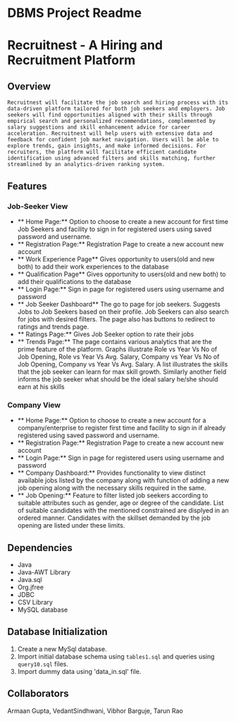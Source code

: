 # DBMS Project Readme
# Recruitnest - A Hiring and Recruitment Platform

## Overview
    Recruitnest will facilitate the job search and hiring process with its data-driven platform tailored for both job seekers and employers. Job seekers will find opportunities aligned with their skills through empirical search and personalized recommendations, complemented by salary suggestions and skill enhancement advice for career acceleration. Recruitnest will help users with extensive data and feedback for confident job market navigation. Users will be able to explore trends, gain insights, and make informed decisions. For recruiters, the platform will facilitate efficient candidate identification using advanced filters and skills matching, further streamlined by an analytics-driven ranking system. 

## Features

### Job-Seeker View
- ** Home Page:** Option to choose to create a new account for first time Job Seekers and facility to sign in for registered users using saved password and username.
- ** Registration Page:** Registration Page to create a new account new account 
- ** Work Experience Page** Gives opportunity to users(old and new both) to add their work experiences to the database
- ** Qualification Page** Gives opportunity to users(old and new both) to add their qualifications to the database
- ** Login Page:** Sign in page for registered users using username and password
- ** Job Seeker Dashboard** The go to page for job seekers. Suggests Jobs to Job Seekers based on their profile. Job Seekers can also search for jobs with desired filters. The page also has buttons to redirect to ratings and trends page.
- ** Ratings Page:** Gives Job Seeker option to rate their jobs
- ** Trends Page:** The page contains various analytics that are the prime feature of the platform. Graphs illustrate Role vs Year Vs No of Job Opening, Role vs Year Vs Avg. Salary, Company vs Year Vs No of Job Opening, Company vs Year Vs Avg. Salary. A list illustrates the skills that the job seeker can learn for max skill growth. Similarly another field informs the job seeker what should be the ideal salary he/she should earn at his skills


### Company View
- ** Home Page:** Option to choose to create a new account for a company/enterprise to register first time and facility to sign in if already registered using saved password and username.
- ** Registration Page:** Registration Page to create a new account new account 
- ** Login Page:** Sign in page for registered users using username and password
- ** Company Dashboard:** Provides functionality to view distinct available jobs listed by the company along with function of adding a new job opening along with the necessary skills required in the same.
- ** Job Opening:** Feature to filter listed job seekers according to suitable attributes such as gender, age or degree of the candidate. List of suitable candidates with the mentioned constrained are displyed in an ordered manner. Candidates with the skillset demanded by the job opening are listed under these limits.


## Dependencies
- Java
- Java-AWT Library
- Java.sql
- Org.jfree
- JDBC
- CSV Library
- MySQL database

## Database Initialization
1. Create a new MySql database.
2. Import initial database schema using `tables1.sql` and queries using `query10.sql` files.
3. Import dummy data using 'data_in.sql' file.

## Collaborators
Armaan Gupta, VedantSindhwani, Vibhor Barguje, Tarun Rao
